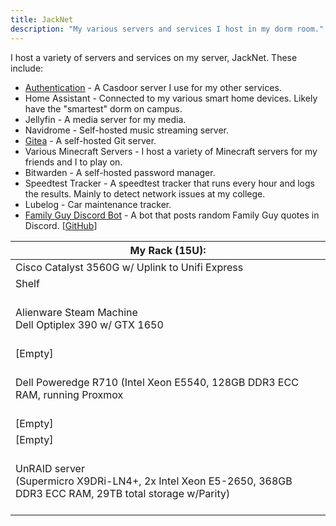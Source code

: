 ```yaml
---
title: JackNet
description: "My various servers and services I host in my dorm room."
---
```


I host a variety of servers and services on my server, JackNet. These include:

- [Authentication](https://auth.jackmerrill.com) - A Casdoor server I use for my other services.
- Home Assistant - Connected to my various smart home devices. Likely have the "smartest" dorm on campus.
- Jellyfin - A media server for my media.
- Navidrome - Self-hosted music streaming server.
- [Gitea](https://git.jackmerrill.com) - A self-hosted Git server.
- Various Minecraft Servers - I host a variety of Minecraft servers for my friends and I to play on.
- Bitwarden - A self-hosted password manager.
- Speedtest Tracker - A speedtest tracker that runs every hour and logs the results. Mainly to detect network issues at my college.
- Lubelog - Car maintenance tracker.
- [Family Guy Discord Bot](https://discord.com/oauth2/authorize?client_id=839624581055774741&permissions=2048&scope=bot%20applications.commands) - A bot that posts random Family Guy quotes in Discord. \[[GitHub](https://github.com/jackmerrill/FamilyGuyQuotesBot)\]

| My Rack (15U):                                                                                                               |
| ---------------------------------------------------------------------------------------------------------------------------- |
| Cisco Catalyst 3560G w/ Uplink to Unifi Express                                                                              |
| Shelf                                                                                                                        |
| <br>Alienware Steam Machine<br>Dell Optiplex 390 w/ GTX 1650 <br><br>                                                        |
| \[Empty\]                                                                                                                    |
| <br>Dell Poweredge R710 (Intel Xeon E5540, 128GB DDR3 ECC RAM, running Proxmox <br>&nbsp;                                    |
| \[Empty\]                                                                                                                    |
| \[Empty\]                                                                                                                    |
| <br>UnRAID server<br>(Supermicro X9DRi-LN4+, 2x Intel Xeon E5-2650, 368GB DDR3 ECC RAM, 29TB total storage w/Parity)<br><br> |

